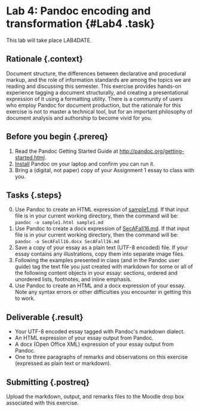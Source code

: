 # Lab 4: Pandoc encoding and transformation {#Lab4 .task}

This lab will take place LAB4DATE.

## Rationale {.context}

Document structure, the differences between declarative and procedural markup,
and the role of information standards are among the topics we are reading and 
discussing this semester. This exercise provides hands-on experience tagging a 
document structurally, and creating a presentational expression of it using
a formatting utility. There is a community of users who employ Pandoc
for document production, but the rationale for this exercise is not to master
a technical tool, but for an important philosophy of document analysis and 
authorship to become vivid for you.  
 
## Before you begin {.prereq}
1. Read the Pandoc Getting Started Guide at
   <http://pandoc.org/getting-started.html>.
2. [Install](http://pandoc.org/installing.html)
   Pandoc on your laptop and confirm you can run it.
3. Bring a (digital, not paper) copy of your Assignment 1 essay to
   class with you.

## Tasks {.steps}

0. Use Pandoc to create an HTML expression of
   [sample1.md](https://raw.githubusercontent.com/LIS501/syllabi/master/labs/sample1.md). If
   that input file is in your current working directory, then the
   command will be: `pandoc -o sample1.html sample1.md`
1. Use Pandoc to create a docx expression of
   [SecAFall16.md](https://raw.githubusercontent.com/LIS501/syllabi/master/SecAFall16.md). If
   that input file is in your current working directory, then the
   command will be: `pandoc -o SecAFall16.docx SecAFall16.md`
2. Save a copy of your essay as a plain text (UTF-8 encoded) file. If
   your essay contains any illustrations, copy them into separate image
   files.
3. Following the examples presented in class (and in the Pandoc user guide)
   tag the text file you just created with markdown for some or all of the
   following content objects in your essay: sections, ordered
   and unordered lists, footnotes, and inline emphasis.
4. Use Pandoc to create an HTML and a docx expression of your
   essay. Note any syntax errors or other difficulties you encounter
   in getting this to work.

## Deliverable {.result}
- Your UTF-8 encoded essay tagged with Pandoc's markdown dialect.
- An HTML expression of your essay output from Pandoc.
- A docx (Open Office XML) expression of your essay output from
  Pandoc.
- One to three paragraphs of remarks and observations on this exercise
  (expressed as plain text or markdown).

## Submitting {.postreq}
Upload the markdown, output, and remarks files to the Moodle drop box
associated with this exercise.